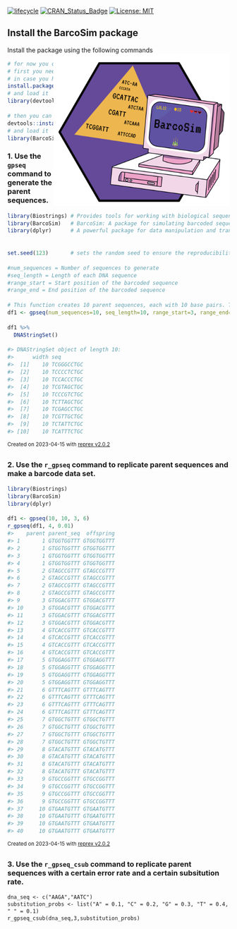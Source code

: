 [![lifecycle](https://img.shields.io/badge/lifecycle-experimental-orange.svg)](https://www.tidyverse.org/lifecycle/#experimental)
[![CRAN\_Status\_Badge](http://www.r-pkg.org/badges/version/icon)](https://cran.r-project.org/package=icons)
[![License: MIT](https://img.shields.io/badge/License-MIT-green.svg)](https://opensource.org/licenses/MIT)

## Install the BarcoSim package
Install the package using the following commands  <img align="right" src="logo/BarcoSim_Logo.png" width=400>

```r
# for now you can install the developemental version of ltc
# first you need to install the devtools package 
# in case you have not already installed
install.packages("devtools") 
# and load it
library(devtools)

# then you can install the dev version of the ltc
devtools::install_github("loukesio/BarcoSim")
# and load it
library(BarcoSim)
```

### 1. Use the `gpseq` command to generate the parent sequences.

``` r
library(Biostrings) # Provides tools for working with biological sequences, such as DNA, RNA, and protein sequences
library(BarcoSim)   # BarcoSim: A package for simulating barcoded sequencing data
library(dplyr)      # A powerful package for data manipulation and transformation,


set.seed(123)       # sets the random seed to ensure the reproducibility of a random processes (generation of sequences)

#num_sequences = Number of sequences to generate 
#seq_length = Length of each DNA sequence
#range_start = Start position of the barcoded sequence
#range_end = End position of the barcoded sequence

# This function creates 10 parent sequences, each with 10 base pairs. The barcode ranges from base 3 to base 6.
df1 <- gpseq(num_sequences=10, seq_length=10, range_start=3, range_end=6)

df1 %>% 
  DNAStringSet()
  
#> DNAStringSet object of length 10:
#>      width seq
#>  [1]    10 TCGGGCCTGC
#>  [2]    10 TCCCCTCTGC
#>  [3]    10 TCCACCCTGC
#>  [4]    10 TCGTAGCTGC
#>  [5]    10 TCCCGTCTGC
#>  [6]    10 TCTTAGCTGC
#>  [7]    10 TCGAGCCTGC
#>  [8]    10 TCGTTGCTGC
#>  [9]    10 TCTATTCTGC
#> [10]    10 TCATTTCTGC
```

<sup>Created on 2023-04-15 with [reprex v2.0.2](https://reprex.tidyverse.org)</sup>

### 2. Use the `r_gpseq` command to replicate parent sequences and make a barcode data set.

``` r
library(Biostrings)
library(BarcoSim)
library(dplyr)

df1 <- gpseq(10, 10, 3, 6)
r_gpseq(df1, 4, 0.01) 
#>    parent parent_seq  offspring
#> 1       1 GTGGTGGTTT GTGGTGGTTT
#> 2       1 GTGGTGGTTT GTGGTGGTTT
#> 3       1 GTGGTGGTTT GTGGTGGTTT
#> 4       1 GTGGTGGTTT GTGGTGGTTT
#> 5       2 GTAGCCGTTT GTAGCCGTTT
#> 6       2 GTAGCCGTTT GTAGCCGTTT
#> 7       2 GTAGCCGTTT GTAGCCGTTT
#> 8       2 GTAGCCGTTT GTAGCCGTTT
#> 9       3 GTGGACGTTT GTGGACGTTT
#> 10      3 GTGGACGTTT GTGGACGTTT
#> 11      3 GTGGACGTTT GTGGACGTTT
#> 12      3 GTGGACGTTT GTGGACGTTT
#> 13      4 GTCACCGTTT GTCACCGTTT
#> 14      4 GTCACCGTTT GTCACCGTTT
#> 15      4 GTCACCGTTT GTCACCGTTT
#> 16      4 GTCACCGTTT GTCACCGTTT
#> 17      5 GTGGAGGTTT GTGGAGGTTT
#> 18      5 GTGGAGGTTT GTGGAGGTTT
#> 19      5 GTGGAGGTTT GTGGAGGTTT
#> 20      5 GTGGAGGTTT GTGGAGGTTT
#> 21      6 GTTTCAGTTT GTTTCAGTTT
#> 22      6 GTTTCAGTTT GTTTCAGTTT
#> 23      6 GTTTCAGTTT GTTTCAGTTT
#> 24      6 GTTTCAGTTT GTTTCAGTTT
#> 25      7 GTGGCTGTTT GTGGCTGTTT
#> 26      7 GTGGCTGTTT GTGGCTGTTT
#> 27      7 GTGGCTGTTT GTGGCTGTTT
#> 28      7 GTGGCTGTTT GTGGCTGTTT
#> 29      8 GTACATGTTT GTACATGTTT
#> 30      8 GTACATGTTT GTACATGTTT
#> 31      8 GTACATGTTT GTACATGTTT
#> 32      8 GTACATGTTT GTACATGTTT
#> 33      9 GTGCCGGTTT GTGCCGGTTT
#> 34      9 GTGCCGGTTT GTGCCGGTTT
#> 35      9 GTGCCGGTTT GTGCCGGTTT
#> 36      9 GTGCCGGTTT GTGCCGGTTT
#> 37     10 GTGAATGTTT GTGAATGTTT
#> 38     10 GTGAATGTTT GTGAATGTTT
#> 39     10 GTGAATGTTT GTGAATGTTT
#> 40     10 GTGAATGTTT GTGAATGTTT
```

<sup>Created on 2023-04-15 with [reprex v2.0.2](https://reprex.tidyverse.org)</sup>

### 3. Use the `r_gpseq_csub` command to replicate parent sequences with a certain error rate and a certain subsitution rate.

```
dna_seq <- c("AAGA","AATC")
substitution_probs <- list("A" = 0.1, "C" = 0.2, "G" = 0.3, "T" = 0.4, " " = 0.1)
r_gpseq_csub(dna_seq,3,substitution_probs)
```
